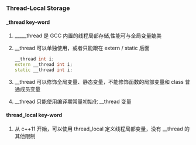 ### Thread-Local Storage

#### _thread key-word

1. _____thread 是 GCC 内置的线程局部存储,性能可与全局变量媲美

1. __thread 可以单独使用，或者只能跟在 extern / static 后面
    ```c++
    __thread int i;
    extern __thread int i;
    static __thread int i;

1. __thread 可以修饰全局变量、静态变量，不能修饰函数的局部变量和 class 普通成员变量

1. __thread 只能使用编译期常量初始化 __thread 变量


#### thread_local key-word

1. 从 c++11 开始，可以使用 thread_local 定义线程局部变量，没有 __thread 的其他限制
